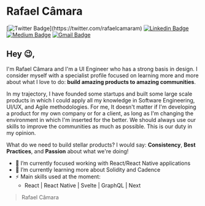 # Rafael Câmara

[![Twitter Badge](https://img.shields.io/badge/-@rafaelcamaram-1ca0f1?style=flat-square&labelColor=1ca0f1&logo=twitter&logoColor=white&link=https://twitter.com/_Kunal_Raghav_)](https://twitter.com/rafaelcamaram)
[![Linkedin Badge](https://img.shields.io/badge/-rafaelcamaram-blue?style=flat-square&logo=Linkedin&logoColor=white&link=https://www.linkedin.com/in/rafaelcamaram/)](https://www.linkedin.com/in/rafaelcamaram/)
[![Medium Badge](https://img.shields.io/badge/-@rafaelcamaram-03a57a?style=flat-square&labelColor=000000&logo=Medium&link=https://medium.com/@rafaelcamaram/)](https://medium.com/@rafaelcamaram/)
[![Gmail Badge](https://img.shields.io/badge/-rafaelcamaram@gmail.com-c14438?style=flat-square&logo=Gmail&logoColor=white&link=mailto:rafaelcamaram@gmail.com)](mailto:rafaelcamaram@gmail.com)

## Hey 😉,

I'm Rafael Câmara and I'm a UI Engineer who has a strong basis in design. I consider myself with a specialist profile focused on learning more and more about what I love to do: **build amazing products to amazing communities**.

In my trajectory, I have founded some startups and built some large scale products in which I could apply all my knowledge in Software Engineering, UI/UX, and Agile methodologies. For me, It doesn't matter if I'm developing a product for my own company or for a client, as long as I'm changing the environment in which I'm inserted for the better. We should always use our skills to improve the communities as much as possible. This is our duty in my opinion.

What do we need to build stellar products? I would say: **Consistency**, **Best Practices**, and **Passion** about what we're doing!

- 🔭 I’m currently focused working with React/React Native applications
- 🌱 I’m currently learning more about Solidity and Cadence
- ⚡ Main skills used at the moment:
  - React | React Native | Svelte | GraphQL | Next

> Rafael Câmara
